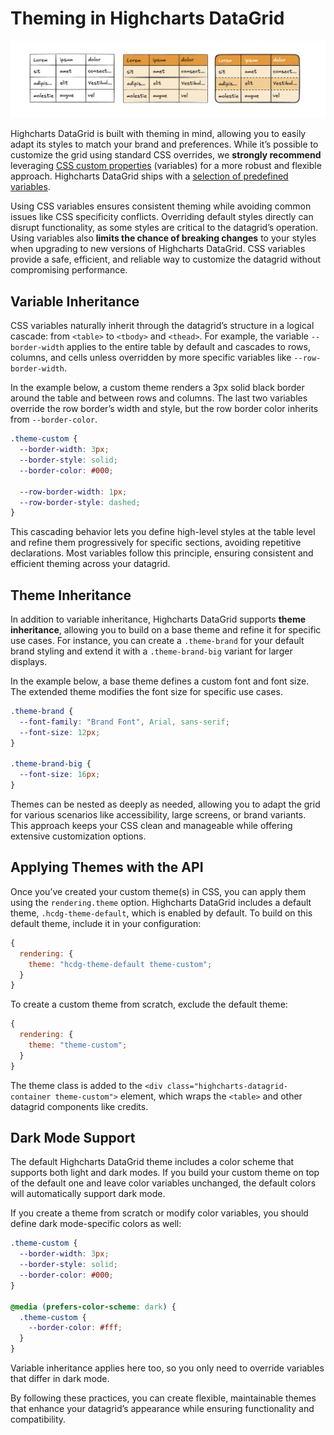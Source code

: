 # Theming in Highcharts DataGrid

![An illustration showing theming](ill_theming.png)

Highcharts DataGrid is built with theming in mind, allowing you to easily adapt its styles to match your brand and preferences. While it’s possible to customize the grid using standard CSS overrides, we **strongly recommend** leveraging [CSS custom properties](https://developer.mozilla.org/en-US/docs/Web/CSS/Using_CSS_custom_properties) (variables) for a more robust and flexible approach. Highcharts DataGrid ships with a [selection of predefined variables](https://www.highcharts.com/docs/datagrid/theming-variables).

Using CSS variables ensures consistent theming while avoiding common issues like CSS specificity conflicts. Overriding default styles directly can disrupt functionality, as some styles are critical to the datagrid’s operation. Using variables also **limits the chance of breaking changes** to your styles when upgrading to new versions of Highcharts DataGrid. CSS variables provide a safe, efficient, and reliable way to customize the datagrid without compromising performance.

## Variable Inheritance

CSS variables naturally inherit through the datagrid’s structure in a logical cascade: from `<table>` to `<tbody>` and `<thead>`. For example, the variable `--border-width` applies to the entire table by default and cascades to rows, columns, and cells unless overridden by more specific variables like `--row-border-width`.

In the example below, a custom theme renders a 3px solid black border around the table and between rows and columns. The last two variables override the row border’s width and style, but the row border color inherits from `--border-color`.

```css
.theme-custom {
  --border-width: 3px;
  --border-style: solid;
  --border-color: #000;

  --row-border-width: 1px;
  --row-border-style: dashed;
}
```

This cascading behavior lets you define high-level styles at the table level and refine them progressively for specific sections, avoiding repetitive declarations. Most variables follow this principle, ensuring consistent and efficient theming across your datagrid.

## Theme Inheritance

In addition to variable inheritance, Highcharts DataGrid supports **theme inheritance**, allowing you to build on a base theme and refine it for specific use cases. For instance, you can create a `.theme-brand` for your default brand styling and extend it with a `.theme-brand-big` variant for larger displays.

In the example below, a base theme defines a custom font and font size. The extended theme modifies the font size for specific use cases.

```css
.theme-brand {
  --font-family: "Brand Font", Arial, sans-serif;
  --font-size: 12px;
}

.theme-brand-big {
  --font-size: 16px;
}
```

Themes can be nested as deeply as needed, allowing you to adapt the grid for various scenarios like accessibility, large screens, or brand variants. This approach keeps your CSS clean and manageable while offering extensive customization options.

## Applying Themes with the API

Once you’ve created your custom theme(s) in CSS, you can apply them using the `rendering.theme` option. Highcharts DataGrid includes a default theme, `.hcdg-theme-default`, which is enabled by default. To build on this default theme, include it in your configuration:

```js
{
  rendering: {
    theme: "hcdg-theme-default theme-custom";
  }
}
```

To create a custom theme from scratch, exclude the default theme:

```js
{
  rendering: {
    theme: "theme-custom";
  }
}
```

The theme class is added to the `<div class="highcharts-datagrid-container theme-custom">` element, which wraps the `<table>` and other datagrid components like credits.

## Dark Mode Support

The default Highcharts DataGrid theme includes a color scheme that supports both light and dark modes. If you build your custom theme on top of the default one and leave color variables unchanged, the default colors will automatically support dark mode.

If you create a theme from scratch or modify color variables, you should define dark mode-specific colors as well:

```css
.theme-custom {
  --border-width: 3px;
  --border-style: solid;
  --border-color: #000;
}

@media (prefers-color-scheme: dark) {
  .theme-custom {
    --border-color: #fff;
  }
}
```

Variable inheritance applies here too, so you only need to override variables that differ in dark mode.

By following these practices, you can create flexible, maintainable themes that enhance your datagrid’s appearance while ensuring functionality and compatibility.
